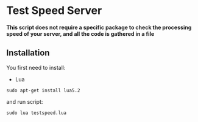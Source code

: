 # Test Speed Server
**This script does not require a specific package to check the processing speed of your server, and all the code is gathered in a file**

## Installation
You first need to install:
* Lua

```
sudo apt-get install lua5.2
```
and run script:
```
sudo lua testspeed.lua
```
